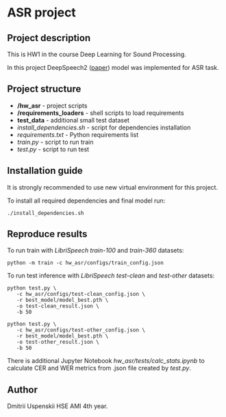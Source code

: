# ASR project 

## Project description
This is HW1 in the course Deep Learning for Sound Processing.

In this project DeepSpeech2 ([paper](https://proceedings.mlr.press/v48/amodei16.pdf)) model was implemented for ASR task.

## Project structure
- **/hw_asr** - project scripts
- **/requirements_loaders** - shell scripts to load requirements
- **test_data** - additional small test dataset
- _install_dependencies.sh_ - script for dependencies installation
- _requirements.txt_ - Python requirements list
- _train.py_ - script to run train
- _test.py_ - script to run test

## Installation guide

It is strongly recommended to use new virtual environment for this project.

To install all required dependencies and final model run:
```shell
./install_dependencies.sh
```

## Reproduce results
To run train with _LibriSpeech_ _train-100_ and _train-360_ datasets:
```shell
python -m train -c hw_asr/configs/train_config.json
```

To run test inference with _LibriSpeech_ _test-clean_ and _test-other_ datasets:
```shell
python test.py \
   -c hw_asr/configs/test-clean_config.json \
   -r best_model/model_best.pth \
   -o test-clean_result.json \
   -b 50

python test.py \
   -c hw_asr/configs/test-other_config.json \
   -r best_model/model_best.pth \
   -o test-other_result.json \
   -b 50
```

There is additional Jupyter Notebook _hw_asr/tests/calc_stats.ipynb_ to calculate CER and WER metrics from .json file created by _test.py_.

## Author
Dmitrii Uspenskii HSE AMI 4th year.
